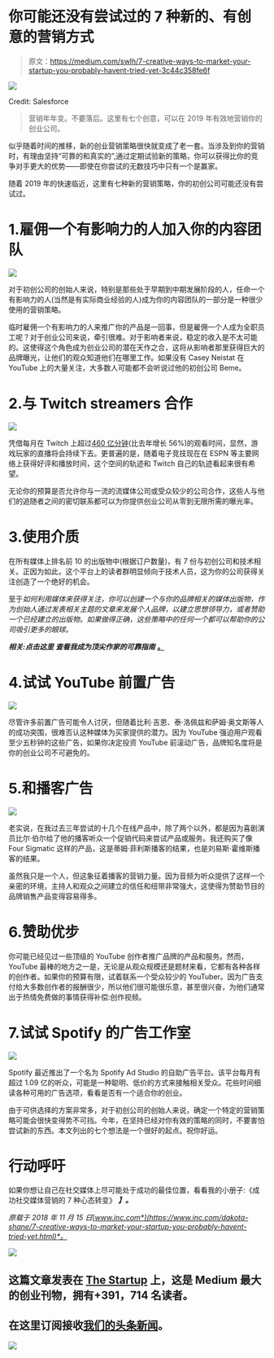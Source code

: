# 你可能还没有尝试过的 7 种新的、有创意的营销方式

> 原文：<https://medium.com/swlh/7-creative-ways-to-market-your-startup-you-probably-havent-tried-yet-3c44c358fe6f>

![](img/a8274c23880a65cefcca07c64e7a925b.png)

Credit: Salesforce

> 营销年年变。不要落后。这里有七个创意，可以在 2019 年有效地营销你的创业公司。

似乎随着时间的推移，新的创业营销策略很快就变成了老一套。当涉及到你的营销时，有理由坚持“可靠的和真实的”,通过定期试验新的策略，你可以获得比你的竞争对手更大的优势——即使在你尝试的无数技巧中只有一个是赢家。

随着 2019 年的快速临近，这里有七种新的营销策略，你的初创公司可能还没有尝试过。

# 1.雇佣一个有影响力的人加入你的内容团队

![](img/9815ff42d9872d1ae744bc8ad3c1460a.png)

对于初创公司的创始人来说，特别是那些处于早期到中期发展阶段的人，任命一个有影响力的人(当然是有实际商业经验的人)成为你的内容团队的一部分是一种很少使用的营销策略。

临时雇佣一个有影响力的人来推广你的产品是一回事，但是雇佣一个人成为全职员工呢？对于创业公司来说，牵引很难。对于影响者来说，稳定的收入是不太可能的。这使得这个角色成为创业公司的潜在天作之合，这将从影响者那里获得巨大的品牌曝光，让他们的观众知道他们在哪里工作。如果没有 Casey Neistat 在 YouTube 上的大量关注，大多数人可能都不会听说过他的初创公司 Beme。

# 2.与 Twitch streamers 合作

![](img/2986d79dd65182774e0997007a06dfe4.png)

凭借每月在 Twitch 上超过[460 亿分钟](https://twitchtracker.com/statistics)(比去年增长 56%)的观看时间，显然，游戏玩家的直播将会持续下去。更普遍的是，随着电子竞技现在在 ESPN 等主要网络上获得好评和播放时间，这个空间的轨迹和 Twitch 自己的轨迹看起来很有希望。

无论你的预算是否允许你与一流的流媒体公司或受众较少的公司合作，这些人与他们的追随者之间的密切联系都可以为你提供创业公司从零到无限所需的曝光率。

# 3.使用介质

在所有媒体上排名前 10 的出版物中(根据订户数量)，有 7 份与初创公司和技术相关。正因为如此，这个平台上的读者群明显倾向于技术人员，这为你的公司获得关注创造了一个绝好的机会。

至于*如何利用媒体来获得关注，你可以创建一个与你的品牌相关的媒体出版物，作为创始人通过发表相关主题的文章来发展个人品牌，以建立思想领导力，或者赞助一个已经建立的出版物。如果做得正确，这些策略中的任何一个都可以帮助你的公司吸引更多的眼球。*

***相关:点击这里*** ***查看我成为顶尖作家的可靠指南*** [***。***](/the-mission/an-infallible-guide-how-you-can-be-a-top-medium-writer-key-learnings-from-my-experience-f6647b237061)

# 4.试试 YouTube 前置广告

![](img/eba1b0f21eff0668d4bfecce356b7f62.png)

尽管许多前置广告可能令人讨厌，但随着比利·吉恩、泰·洛佩兹和萨姆·奥文斯等人的成功突围，很难否认这种媒体为买家提供的潜力。因为 YouTube 强迫用户观看至少五秒钟的这些广告，如果你决定投资 YouTube 前滚动广告，品牌知名度将是你的创业公司不可避免的。

# 5.和播客广告

![](img/813638ae19e87ec6ec936b8da15a43c3.png)

老实说，在我过去三年尝试的十几个在线产品中，除了两个以外，都是因为喜剧演员比尔·伯尔给了他的播客听众一个促销代码来尝试产品或服务。我还购买了像 Four Sigmatic 这样的产品，这是蒂姆·菲利斯播客的结果，也是刘易斯·霍维斯播客的结果。

虽然我只是一个人，但这象征着播客的营销力量。因为音频为听众提供了这样一个亲密的环境，主持人和观众之间建立的信任和纽带非常强大，这使得为赞助节目的品牌销售产品变得容易得多。

# 6.赞助优步

你可能已经见过一些顶级的 YouTube 创作者推广品牌的产品和服务。然而，YouTube 最棒的地方之一是，无论是从观众规模还是题材来看，它都有各种各样的创作者。如果你的预算有限，试着联系一个受众较少的 YouTuber。因为广告支付给大多数创作者的报酬很少，所以他们很可能很乐意，甚至很兴奋，为他们通常出于热情免费做的事情获得补偿:创作视频。

# 7.试试 Spotify 的广告工作室

![](img/5585ae8df160ead3049946427360dde1.png)

Spotify 最近推出了一个名为 Spotify Ad Studio 的自助广告平台。该平台每月有超过 1.09 亿的听众，可能是一种聪明、低价的方式来接触相关受众。花些时间细读各种可用的广告选项，看看是否有一个适合你的创业。

由于可供选择的方案非常多，对于初创公司的创始人来说，确定一个特定的营销策略可能会很快变得势不可挡。今年，在坚持已经对你有效的策略的同时，不要害怕尝试新的东西。本文列出的七个想法是一个很好的起点。祝你好运。

# 行动呼吁

如果你想让自己在社交媒体上尽可能处于成功的最佳位置，看看我的小册子:《成功社交媒体营销的 7 种心态转变》 ***】。***

*原载于 2018 年 11 月 15 日*[*www.inc.com*](https://www.inc.com/dakota-shane/7-creative-ways-to-market-your-startup-you-probably-havent-tried-yet.html)*。*

[![](img/308a8d84fb9b2fab43d66c117fcc4bb4.png)](https://medium.com/swlh)

## 这篇文章发表在 [The Startup](https://medium.com/swlh) 上，这是 Medium 最大的创业刊物，拥有+391，714 名读者。

## 在这里订阅接收[我们的头条新闻](http://growthsupply.com/the-startup-newsletter/)。

[![](img/b0164736ea17a63403e660de5dedf91a.png)](https://medium.com/swlh)